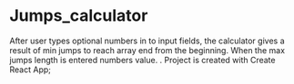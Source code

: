# Jumps_calculator
After user types optional numbers in to input fields, the calculator gives a result of min jumps to reach array end from the beginning. When the max jumps length is entered numbers value. . 
Project is created with Create React App;

